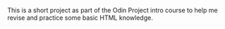 This is a short project as part of the Odin Project intro course to help me revise and practice some basic HTML knowledge.
